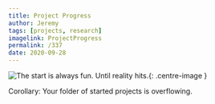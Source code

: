 ```yaml
---
title: Project Progress
author: Jeremy
tags: [projects, research]
imagelink: ProjectProgress
permalink: /337
date: 2020-09-28
---
```


![The start is always fun. Until reality hits.](https://res.cloudinary.com/dh3hm8pb7/image/upload/c_scale,q_auto:best/v1535842782/Handwaving/Published/ProjectProgress.png){: .centre-image }

Corollary: Your folder of started projects is overflowing.
